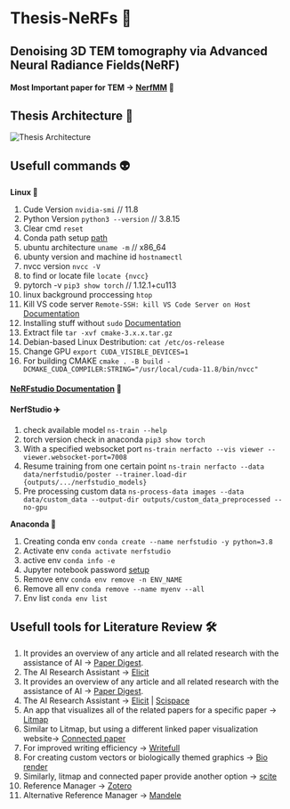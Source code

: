 # Thesis-NeRFs 🧩

## Denoising 3D TEM tomography via Advanced Neural Radiance Fields(NeRF)

#### Most Important paper for TEM -> [NerfMM](https://nerfmm.active.vision./) 📔

## Thesis Architecture 🧩
![Thesis Architecture](https://github.com/Mithunjack/Thesis-NeRFs/assets/23437429/3356ff03-dbb3-4939-a0b6-2b22841cb2ca)


## Usefull commands 👽

**Linux 🤸**

1. Cude Version `nvidia-smi` // 11.8
2. Python Version `python3 --version` // 3.8.15
3. Clear cmd `reset`
4. Conda path setup [path](https://askubuntu.com/questions/849470/how-do-i-activate-a-conda-environment-in-my-bashrc)
5. ubuntu architecture `uname -m` // x86_64
6. ubunty version and machine id `hostnamectl`
7. nvcc version `nvcc -V`
8. to find or locate file `locate {nvcc}`
9. pytorch -v `pip3 show torch` // 1.12.1+cu113
10. linux background proccessing `htop`
11. Kill VS code server `Remote-SSH: kill VS Code Server on Host` [Documentation](https://github.com/microsoft/vscode-remote-release/issues/4307)
12. Installing stuff without `sudo` [Documentation](https://askubuntu.com/questions/339/how-can-i-install-a-package-without-root-access)
13. Extract file `tar -xvf cmake-3.x.x.tar.gz`
14. Debian-based Linux Destribution: `cat /etc/os-release`
15. Change GPU `export CUDA_VISIBLE_DEVICES=1`
16. For building CMAKE `cmake . -B build -DCMAKE_CUDA_COMPILER:STRING="/usr/local/cuda-11.8/bin/nvcc"`

#### [NeRFstudio Documentation](https://docs.nerf.studio/en/latest/quickstart/installation.html) 📄

**NerfStudio ✈️**

1. check available model `ns-train --help`
2. torch version check in anaconda `pip3 show torch`
3. With a specified websocket port `ns-train nerfacto --vis viewer --viewer.websocket-port=7008`
4. Resume training from one certain point `ns-train nerfacto --data data/nerfstudio/poster --trainer.load-dir {outputs/.../nerfstudio_models}`
5. Pre processing custom data `ns-process-data images --data data/custom_data --output-dir outputs/custom_data_preprocessed --no-gpu`

**Anaconda 🐍**

1. Creating conda env `conda create --name nerfstudio -y python=3.8`
2. Activate env `conda activate nerfstudio`
3. active env `conda info -e`
4. Jupyter notebook password [setup](https://jupyter-notebook.readthedocs.io/en/stable/public_server.html)
5. Remove env `conda env remove -n ENV_NAME`
6. Remove all env `conda remove --name myenv --all`
7. Env list `conda env list`

## Usefull tools for Literature Review 🛠️

1. It provides an overview of any article and all related research with the assistance of AI -> [Paper Digest](https://www.paperdigest.org/review/).
2. The AI Research Assistant -> [Elicit](https://elicit.org/)
3. It provides an overview of any article and all related research with the assistance of AI -> [Paper Digest](https://www.paperdigest.org/review/).
4. The AI Research Assistant -> [Elicit](https://elicit.org/) | [Scispace](https://typeset.io/)
5. An app that visualizes all of the related papers for a specific paper -> [Litmap](https://www.litmaps.com/)
6. Similar to Litmap, but using a different linked paper visualization website-> [Connected paper](https://www.connectedpapers.com/)
7. For improved writing efficiency -> [Writefull](https://www.writefull.com/)
8. For creating custom vectors or biologically themed graphics -> [Bio render](https://biorender.com/)
9. Similarly, litmap and connected paper provide another option -> [scite](https://scite.ai/)
10. Reference Manager -> [Zotero](https://www.zotero.org/)
11. Alternative Reference Manager -> [Mandele](https://www.mendeley.com/?interaction_required=true)
